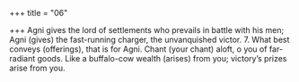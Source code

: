 +++
title = "06"

+++
Agni gives the lord of settlements who prevails in battle with his men; Agni (gives) the fast-running charger, the unvanquished victor. 7. What best conveys (offerings), that is for Agni. Chant (your chant) aloft,  o you of far-radiant goods.
Like a buffalo-cow wealth (arises) from you; victory’s prizes arise
from you.